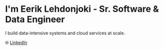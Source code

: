 # I'm Eerik Lehdonjoki - Sr. Software & Data Engineer 

I build data-intensive systems and cloud services at scale.

🌐 [LinkedIn](https://www.linkedin.com/in/eeriklehtomaki/)
